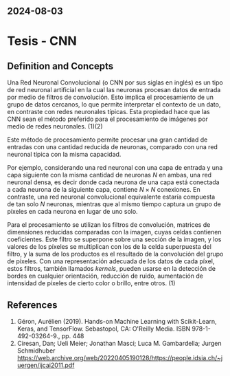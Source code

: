 2024-08-03
---
# Tesis - CNN

## Definition and Concepts

Una Red Neuronal Convolucional (o CNN por sus siglas en inglés) es un tipo de red neuronal artificial en la cual las
neuronas procesan datos de entrada por medio de filtros de convolución. Esto implica el procesamiento de un grupo de
datos cercanos, lo que permite interpretar el contexto de un dato, en contraste con redes neuronales típicas. Esta
propiedad hace que las CNN sean el método preferido para el procesamiento de imágenes por medio de redes neuronales. (1)(2)

Este método de procesamiento permite procesar una gran cantidad de entradas con una cantidad reducida de neuronas,
comparado con una red neuronal típica con la misma capacidad.

Por ejemplo, considerando una red neuronal con una capa de entrada y una capa siguiente con la misma cantidad de neuronas $N$ en ambas, una
red neuronal densa, es decir donde cada neurona de una capa está conectada a cada neurona de la siguiente capa, contiene
$N \times N$ conexiones. En contraste, una red neuronal convolucional equivalente estaría compuesta de tan solo $N$ neuronas,
mientras que al mismo tiempo captura un grupo de píxeles en cada neurona en lugar de uno solo.

Para el procesamiento se utilizan los filtros de convolución, matrices de dimensiones reducidas comparadas con la imagen,
cuyas celdas contienen coeficientes. Este filtro se superpone sobre una sección de la imagen, y los valores de los píxeles
se multiplican con los de la celda superpuesta del filtro, y la suma de los productos es el resultado de la convolución
del grupo de píxeles. Con una representación adecuada de los datos de cada píxel, estos filtros, también llamados *kernels*,
pueden usarse en la detección de bordes en cualquier orientación, reducción de ruido, aumentación de intensidad de píxeles
de cierto color o brillo, entre otros. (1)

## References
1. Géron, Aurélien (2019). Hands-on Machine Learning with Scikit-Learn, Keras, and TensorFlow. Sebastopol, CA: O'Reilly Media. ISBN 978-1-492-03264-9., pp. 448
2. Ciresan, Dan; Ueli Meier; Jonathan Masci; Luca M. Gambardella; Jurgen Schmidhuber https://web.archive.org/web/20220405190128/https://people.idsia.ch/~juergen/ijcai2011.pdf
